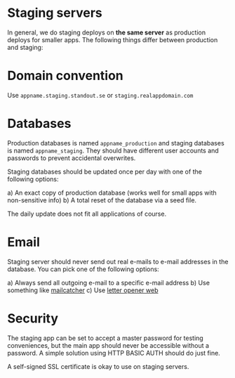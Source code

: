 # Staging servers

In general, we do staging deploys on **the same server** as production deploys
for smaller apps. The following things differ between production and staging:

# Domain convention

Use `appname.staging.standout.se` or `staging.realappdomain.com`

# Databases

Production databases is named `appname_production` and staging databases is
named `appname_staging`. They should have different user accounts and passwords
to prevent accidental overwrites.

Staging databases should be updated once per day with one of the following
options:

 a) An exact copy of production database (works well for small apps with
   non-sensitive info)
 b) A total reset of the database via a seed file.

The daily update does not fit all applications of course.

# Email

Staging server should never send out real e-mails to e-mail addresses in the
database. You can pick one of the following options:

 a) Always send all outgoing e-mail to a specific e-mail address
 b) Use something like [mailcatcher](http://mailcatcher.me)
 c) Use [letter opener web](https://github.com/fgrehm/letter_opener_web)

# Security

The staging app can be set to accept a master password for testing conveniences,
but the main app should never be accessible without a password. A simple solution
using HTTP BASIC AUTH should do just fine.

A self-signed SSL certificate is okay to use on staging servers.
